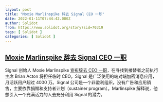 ```yaml
---
layout: post
title: "Moxie Marlinspike 辞去 Signal CEO 一职"
date: 2022-01-11T07:44:42.000Z
author: Solidot
from: https://www.solidot.org/story?sid=70319
tags: [ Solidot ]
categories: [ Solidot ]
---
```

<!--1641887082000-->
[Moxie Marlinspike 辞去 Signal CEO 一职](https://www.solidot.org/story?sid=70319)
------

<div>
Signal 创始人 Moxie Marlinspike <a href="https://www.theverge.com/2022/1/10/22876891/signal-ceo-steps-down-moxie-marlinspike-encryption-cryptocurrency" target="_blank">宣布辞去 CEO 一职</a>，在寻找到接替者之前执行主席 Brian Acton 将担任临时 CEO。Signal 是广泛使用的端对端加密消息应用，月活跃用户超过 4000 万。Signal 公司是一个非盈利组织，没有广告和应用销售，主要依靠捐赠和支持者计划（sustainer program）。Marlinspike 解释说，他想引入一个充满活力的人去充分利用 Signal 的潜力。
</div>
